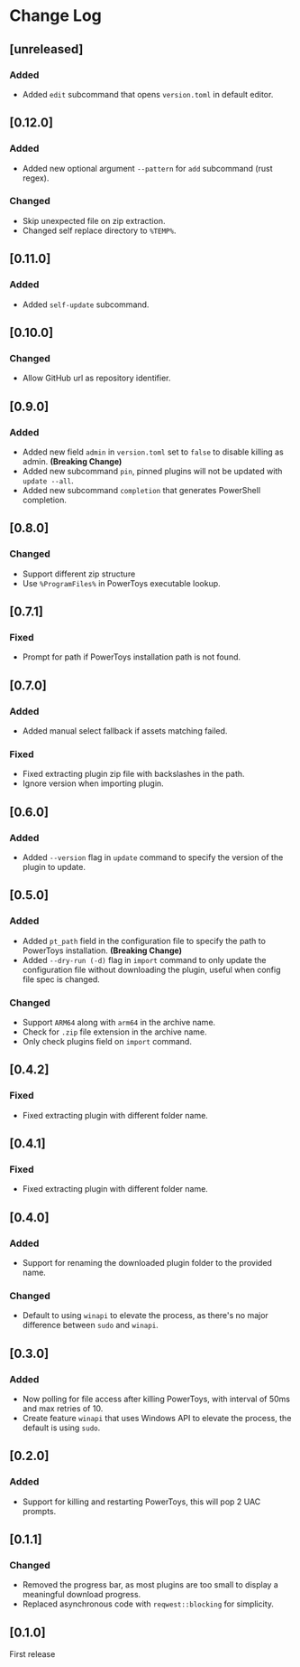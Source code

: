 # Change Log

## [unreleased]

### Added

- Added `edit` subcommand that opens `version.toml` in default editor.

## [0.12.0]

### Added

- Added new optional argument `--pattern` for `add` subcommand (rust regex).

### Changed

- Skip unexpected file on zip extraction.
- Changed self replace directory to `%TEMP%`.

## [0.11.0]

### Added

- Added `self-update` subcommand.

## [0.10.0]

### Changed

- Allow GitHub url as repository identifier.

## [0.9.0]

### Added

- Added new field `admin` in `version.toml` set to `false` to disable killing as admin. **(Breaking Change)**
- Added new subcommand `pin`, pinned plugins will not be updated with `update --all`.
- Added new subcommand `completion` that generates PowerShell completion.

## [0.8.0]

### Changed

- Support different zip structure
- Use `%ProgramFiles%` in PowerToys executable lookup.

## [0.7.1]

### Fixed

- Prompt for path if PowerToys installation path is not found.

## [0.7.0]

### Added

- Added manual select fallback if assets matching failed.

### Fixed

- Fixed extracting plugin zip file with backslashes in the path.
- Ignore version when importing plugin.

## [0.6.0]

### Added

- Added `--version` flag in `update` command to specify the version of the plugin to update.

## [0.5.0]

### Added

- Added `pt_path` field in the configuration file to specify the path to PowerToys installation. **(Breaking Change)**
- Added `--dry-run (-d)` flag in `import` command to only update the configuration file without downloading the plugin, useful when config file spec is changed.

### Changed

- Support `ARM64` along with `arm64` in the archive name.
- Check for `.zip` file extension in the archive name.
- Only check plugins field on `import` command.

## [0.4.2]

### Fixed

- Fixed extracting plugin with different folder name.

## [0.4.1]

### Fixed

- Fixed extracting plugin with different folder name.

## [0.4.0]

### Added

- Support for renaming the downloaded plugin folder to the provided name.

### Changed

- Default to using `winapi` to elevate the process, as there's no major difference between `sudo` and `winapi`.

## [0.3.0]

### Added

- Now polling for file access after killing PowerToys, with interval of 50ms and max retries of 10.
- Create feature `winapi` that uses Windows API to elevate the process, the default is using `sudo`.

## [0.2.0]

### Added

- Support for killing and restarting PowerToys, this will pop 2 UAC prompts.

## [0.1.1]

### Changed

- Removed the progress bar, as most plugins are too small to display a meaningful download progress.
- Replaced asynchronous code with `reqwest::blocking` for simplicity.

## [0.1.0]

First release